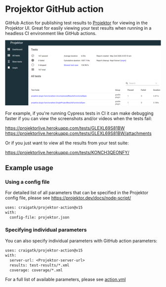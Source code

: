 # Projektor GitHub action

GitHub Action for publishing test results to [Projektor](https://projektor.dev/) for viewing in the Projektor UI.
Great for easily viewing your test results when running in a headless CI environment like GitHub actions.

![Projektor results](./projektor-results-dashboard.png)

For example, if you're running Cypress tests in CI it can make debugging faster if you can view the screenshots and/or videos when the tests fail:

https://projektorlive.herokuapp.com/tests/GLEXL69S81BW
https://projektorlive.herokuapp.com/tests/GLEXL69S81BW/attachments

Or if you just want to view all the results from your test suite:

https://projektorlive.herokuapp.com/tests/KONCH3QEONFY/

## Example usage

### Using a config file

For detailed list of all parameters that can be specified in the Projektor config file, please see https://projektor.dev/docs/node-script/

```
uses: craigatk/projektor-action@v15
with:
  config-file: projektor.json
```

### Specifying individual parameters

You can also specify individual parameters with GitHub action parameters:

```
uses: craigatk/projektor-action@v15
with:
  server-url: <Projektor-server-url>
  results: test-results/*.xml
  coverage: coverage/*.xml
```

For a full list of available parameters, please see [action.yml](action.yml)
